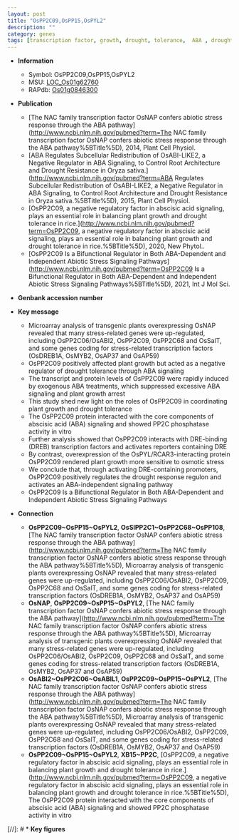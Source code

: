 ```yaml
---
layout: post
title: "OsPP2C09,OsPP15,OsPYL2"
description: ""
category: genes
tags: [transcription factor, growth, drought, tolerance,  ABA , drought tolerance, plant growth, abscisic acid, ABA, phosphatase, abiotic stress, stress, biotic stress, osmotic stress]
---
```


* **Information**  
    + Symbol: OsPP2C09,OsPP15,OsPYL2  
    + MSU: [LOC_Os01g62760](http://rice.uga.edu/cgi-bin/ORF_infopage.cgi?orf=LOC_Os01g62760)  
    + RAPdb: [Os01g0846300](https://rapdb.dna.affrc.go.jp/locus/?name=Os01g0846300)  

* **Publication**  
    + [The NAC family transcription factor OsNAP confers abiotic stress response through the ABA pathway](http://www.ncbi.nlm.nih.gov/pubmed?term=The NAC family transcription factor OsNAP confers abiotic stress response through the ABA pathway%5BTitle%5D), 2014, Plant Cell Physiol.
    + [ABA Regulates Subcellular Redistribution of OsABI-LIKE2, a Negative Regulator in ABA Signaling, to Control Root Architecture and Drought Resistance in Oryza sativa.](http://www.ncbi.nlm.nih.gov/pubmed?term=ABA Regulates Subcellular Redistribution of OsABI-LIKE2, a Negative Regulator in ABA Signaling, to Control Root Architecture and Drought Resistance in Oryza sativa.%5BTitle%5D), 2015, Plant Cell Physiol.
    + [OsPP2C09, a negative regulatory factor in abscisic acid signaling, plays an essential role in balancing plant growth and drought tolerance in rice.](http://www.ncbi.nlm.nih.gov/pubmed?term=OsPP2C09, a negative regulatory factor in abscisic acid signaling, plays an essential role in balancing plant growth and drought tolerance in rice.%5BTitle%5D), 2020, New Phytol..
    + [OsPP2C09 Is a Bifunctional Regulator in Both ABA-Dependent and Independent Abiotic Stress Signaling Pathways](http://www.ncbi.nlm.nih.gov/pubmed?term=OsPP2C09 Is a Bifunctional Regulator in Both ABA-Dependent and Independent Abiotic Stress Signaling Pathways%5BTitle%5D), 2021, Int J Mol Sci.

* **Genbank accession number**  

* **Key message**  
    + Microarray analysis of transgenic plants overexpressing OsNAP revealed that many stress-related genes were up-regulated, including OsPP2C06/OsABI2, OsPP2C09, OsPP2C68 and OsSalT, and some genes coding for stress-related transcription factors (OsDREB1A, OsMYB2, OsAP37 and OsAP59)
    + OsPP2C09 positively affected plant growth but acted as a negative regulator of drought tolerance through ABA signaling
    + The transcript and protein levels of OsPP2C09 were rapidly induced by exogenous ABA treatments, which suppressed excessive ABA signaling and plant growth arrest
    + This study shed new light on the roles of OsPP2C09 in coordinating plant growth and drought tolerance
    + The OsPP2C09 protein interacted with the core components of abscisic acid (ABA) signaling and showed PP2C phosphatase activity in vitro
    + Further analysis showed that OsPP2C09 interacts with DRE-binding (DREB) transcription factors and activates reporters containing DRE
    + By contrast, overexpression of the OsPYL/RCAR3-interacting protein OsPP2C09 rendered plant growth more sensitive to osmotic stress
    + We conclude that, through activating DRE-containing promoters, OsPP2C09 positively regulates the drought response regulon and activates an ABA-independent signaling pathway
    + OsPP2C09 Is a Bifunctional Regulator in Both ABA-Dependent and Independent Abiotic Stress Signaling Pathways

* **Connection**  
    + __OsPP2C09~OsPP15~OsPYL2__, __OsSIPP2C1~OsPP2C68~OsPP108__, [The NAC family transcription factor OsNAP confers abiotic stress response through the ABA pathway](http://www.ncbi.nlm.nih.gov/pubmed?term=The NAC family transcription factor OsNAP confers abiotic stress response through the ABA pathway%5BTitle%5D), Microarray analysis of transgenic plants overexpressing OsNAP revealed that many stress-related genes were up-regulated, including OsPP2C06/OsABI2, OsPP2C09, OsPP2C68 and OsSalT, and some genes coding for stress-related transcription factors (OsDREB1A, OsMYB2, OsAP37 and OsAP59)
    + __OsNAP__, __OsPP2C09~OsPP15~OsPYL2__, [The NAC family transcription factor OsNAP confers abiotic stress response through the ABA pathway](http://www.ncbi.nlm.nih.gov/pubmed?term=The NAC family transcription factor OsNAP confers abiotic stress response through the ABA pathway%5BTitle%5D), Microarray analysis of transgenic plants overexpressing OsNAP revealed that many stress-related genes were up-regulated, including OsPP2C06/OsABI2, OsPP2C09, OsPP2C68 and OsSalT, and some genes coding for stress-related transcription factors (OsDREB1A, OsMYB2, OsAP37 and OsAP59)
    + __OsABI2~OsPP2C06~OsABIL1__, __OsPP2C09~OsPP15~OsPYL2__, [The NAC family transcription factor OsNAP confers abiotic stress response through the ABA pathway](http://www.ncbi.nlm.nih.gov/pubmed?term=The NAC family transcription factor OsNAP confers abiotic stress response through the ABA pathway%5BTitle%5D), Microarray analysis of transgenic plants overexpressing OsNAP revealed that many stress-related genes were up-regulated, including OsPP2C06/OsABI2, OsPP2C09, OsPP2C68 and OsSalT, and some genes coding for stress-related transcription factors (OsDREB1A, OsMYB2, OsAP37 and OsAP59)
    + __OsPP2C09~OsPP15~OsPYL2__, __XB15~PP2C__, [OsPP2C09, a negative regulatory factor in abscisic acid signaling, plays an essential role in balancing plant growth and drought tolerance in rice.](http://www.ncbi.nlm.nih.gov/pubmed?term=OsPP2C09, a negative regulatory factor in abscisic acid signaling, plays an essential role in balancing plant growth and drought tolerance in rice.%5BTitle%5D),  The OsPP2C09 protein interacted with the core components of abscisic acid (ABA) signaling and showed PP2C phosphatase activity in vitro

[//]: # * **Key figures**  


